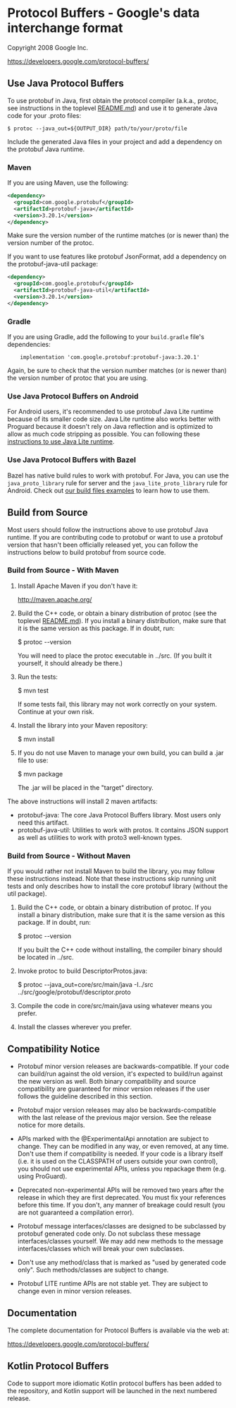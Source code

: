 # Protocol Buffers - Google's data interchange format

Copyright 2008 Google Inc.

https://developers.google.com/protocol-buffers/

## Use Java Protocol Buffers

To use protobuf in Java, first obtain the protocol compiler (a.k.a., protoc,
see instructions in the toplevel [README.md](../README.md)) and use it to
generate Java code for your .proto files:

    $ protoc --java_out=${OUTPUT_DIR} path/to/your/proto/file

Include the generated Java files in your project and add a dependency on the
protobuf Java runtime.

### Maven

If you are using Maven, use the following:

```xml
<dependency>
  <groupId>com.google.protobuf</groupId>
  <artifactId>protobuf-java</artifactId>
  <version>3.20.1</version>
</dependency>
```

Make sure the version number of the runtime matches (or is newer than) the
version number of the protoc.

If you want to use features like protobuf JsonFormat, add a dependency on the
protobuf-java-util package:

```xml
<dependency>
  <groupId>com.google.protobuf</groupId>
  <artifactId>protobuf-java-util</artifactId>
  <version>3.20.1</version>
</dependency>
```

### Gradle

If you are using Gradle, add the following to your `build.gradle` file's dependencies:
```
    implementation 'com.google.protobuf:protobuf-java:3.20.1'
```
Again, be sure to check that the version number matches (or is newer than) the version number of protoc that you are using.

### Use Java Protocol Buffers on Android

For Android users, it's recommended to use protobuf Java Lite runtime because
of its smaller code size. Java Lite runtime also works better with Proguard
because it doesn't rely on Java reflection and is optimized to allow as much
code stripping as possible. You can following these [instructions to use Java
Lite runtime](lite.md).

### Use Java Protocol Buffers with Bazel

Bazel has native build rules to work with protobuf. For Java, you can use the
`java_proto_library` rule for server and the `java_lite_proto_library` rule
for Android. Check out [our build files examples](../examples/BUILD) to learn
how to use them.

## Build from Source

Most users should follow the instructions above to use protobuf Java runtime.
If you are contributing code to protobuf or want to use a protobuf version
that hasn't been officially released yet, you can follow the instructions
below to build protobuf from source code.

### Build from Source - With Maven

1) Install Apache Maven if you don't have it:

     http://maven.apache.org/

2) Build the C++ code, or obtain a binary distribution of protoc (see
   the toplevel [README.md](../README.md)). If you install a binary
   distribution, make sure that it is the same version as this package.
   If in doubt, run:

     $ protoc --version

   You will need to place the protoc executable in ../src.  (If you
   built it yourself, it should already be there.)

3) Run the tests:

     $ mvn test

   If some tests fail, this library may not work correctly on your
   system.  Continue at your own risk.

4) Install the library into your Maven repository:

     $ mvn install

5) If you do not use Maven to manage your own build, you can build a
   .jar file to use:

     $ mvn package

   The .jar will be placed in the "target" directory.

The above instructions will install 2 maven artifacts:

  * protobuf-java: The core Java Protocol Buffers library. Most users only
                   need this artifact.
  * protobuf-java-util: Utilities to work with protos. It contains JSON support
                        as well as utilities to work with proto3 well-known
                        types.

### Build from Source - Without Maven

If you would rather not install Maven to build the library, you may
follow these instructions instead.  Note that these instructions skip
running unit tests and only describes how to install the core protobuf
library (without the util package).

1) Build the C++ code, or obtain a binary distribution of protoc.  If
   you install a binary distribution, make sure that it is the same
   version as this package.  If in doubt, run:

     $ protoc --version

   If you built the C++ code without installing, the compiler binary
   should be located in ../src.

2) Invoke protoc to build DescriptorProtos.java:

     $ protoc --java_out=core/src/main/java -I../src \
         ../src/google/protobuf/descriptor.proto

3) Compile the code in core/src/main/java using whatever means you prefer.

4) Install the classes wherever you prefer.

## Compatibility Notice

* Protobuf minor version releases are backwards-compatible. If your code
  can build/run against the old version, it's expected to build/run against
  the new version as well. Both binary compatibility and source compatibility
  are guaranteed for minor version releases if the user follows the guideline
  described in this section.

* Protobuf major version releases may also be backwards-compatible with the
  last release of the previous major version. See the release notice for more
  details.

* APIs marked with the @ExperimentalApi annotation are subject to change. They
  can be modified in any way, or even removed, at any time. Don't use them if
  compatibility is needed. If your code is a library itself (i.e. it is used on
  the CLASSPATH of users outside your own control), you should not use
  experimental APIs, unless you repackage them (e.g. using ProGuard).

* Deprecated non-experimental APIs will be removed two years after the release
  in which they are first deprecated. You must fix your references before this
  time. If you don't, any manner of breakage could result (you are not
  guaranteed a compilation error).

* Protobuf message interfaces/classes are designed to be subclassed by protobuf
  generated code only. Do not subclass these message interfaces/classes
  yourself. We may add new methods to the message interfaces/classes which will
  break your own subclasses.

* Don't use any method/class that is marked as "used by generated code only".
  Such methods/classes are subject to change.

* Protobuf LITE runtime APIs are not stable yet. They are subject to change even
  in minor version releases.

## Documentation

The complete documentation for Protocol Buffers is available via the
web at:

  https://developers.google.com/protocol-buffers/

## Kotlin Protocol Buffers

Code to support more idiomatic Kotlin protocol buffers has been added to the
repository, and Kotlin support will be launched in the next numbered release.
